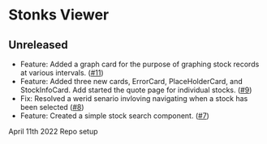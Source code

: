 # Stonks Viewer

## Unreleased

- Feature: Added a graph card for the purpose of graphing stock records at various intervals. ([#11](https://github.com/josh-W42/stonks-viewer/pull/11))
- Feature: Added three new cards, ErrorCard, PlaceHolderCard, and StockInfoCard. Add started the quote page for individual stocks. ([#9](https://github.com/josh-W42/stonks-viewer/pull/9))
- Fix: Resolved a werid senario invloving navigating when a stock has been selected ([#8](https://github.com/josh-W42/stonks-viewer/pull/8))
- Feature: Created a simple stock search component. ([#7](https://github.com/josh-W42/stonks-viewer/pull/7))

April 11th 2022
Repo setup
